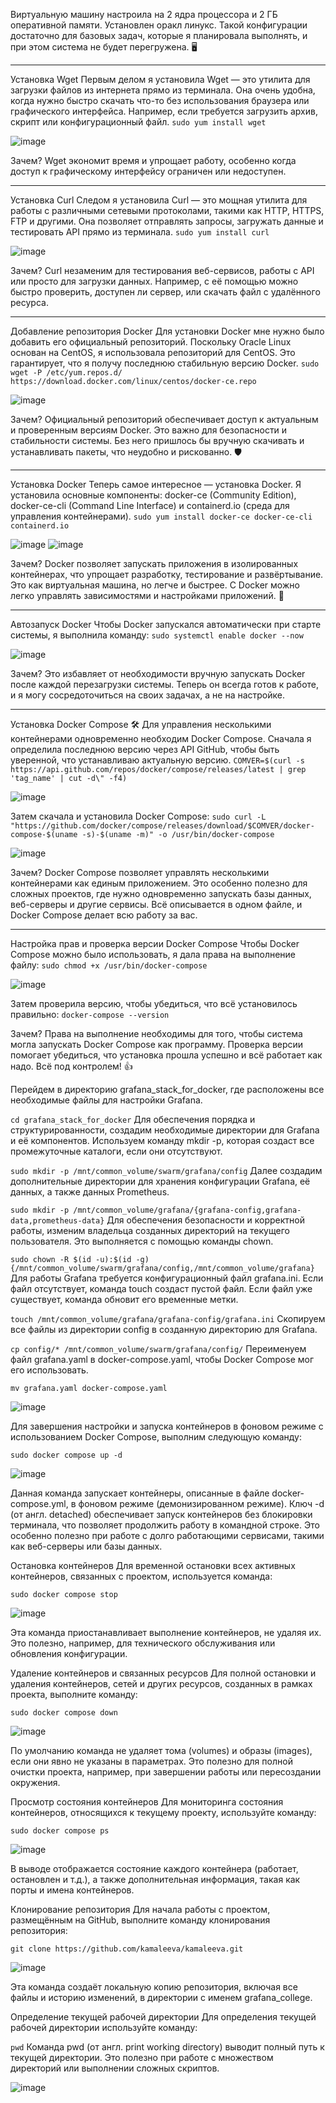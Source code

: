 Виртуальную машину настроила на 2 ядра процессора и 2 ГБ оперативной памяти. Установлен оракл линукс. Такой конфигурации достаточно для базовых задач, которые я планировала выполнять, и при этом система не будет перегружена. 🖥️
________________________________________
Установка Wget 
Первым делом я установила Wget — это утилита для загрузки файлов из интернета прямо из терминала. Она очень удобна, когда нужно быстро скачать что-то без использования браузера или графического интерфейса. Например, если требуется загрузить архив, скрипт или конфигурационный файл.
`sudo yum install wget`

![image](https://github.com/user-attachments/assets/34b1dd32-9946-41cc-9233-28a712f26f24)


Зачем?
Wget экономит время и упрощает работу, особенно когда доступ к графическому интерфейсу ограничен или недоступен. 
________________________________________
Установка Curl 
Следом я установила Curl — это мощная утилита для работы с различными сетевыми протоколами, такими как HTTP, HTTPS, FTP и другими. Она позволяет отправлять запросы, загружать данные и тестировать API прямо из терминала.
`sudo yum install curl`

![image](https://github.com/user-attachments/assets/682a381a-80fe-4341-acd2-775054ade98f)


Зачем?
Curl незаменим для тестирования веб-сервисов, работы с API или просто для загрузки данных. Например, с её помощью можно быстро проверить, доступен ли сервер, или скачать файл с удалённого ресурса.
________________________________________
Добавление репозитория Docker 
Для установки Docker мне нужно было добавить его официальный репозиторий. Поскольку Oracle Linux основан на CentOS, я использовала репозиторий для CentOS. Это гарантирует, что я получу последнюю стабильную версию Docker.
`sudo wget -P /etc/yum.repos.d/ https://download.docker.com/linux/centos/docker-ce.repo`

![image](https://github.com/user-attachments/assets/ce62dffe-2984-4d14-aab5-82c107ab350a)


Зачем?
Официальный репозиторий обеспечивает доступ к актуальным и проверенным версиям Docker. Это важно для безопасности и стабильности системы. Без него пришлось бы вручную скачивать и устанавливать пакеты, что неудобно и рискованно. 🛡️
________________________________________
Установка Docker 
Теперь самое интересное — установка Docker. Я установила основные компоненты: docker-ce (Community Edition), docker-ce-cli (Command Line Interface) и containerd.io (среда для управления контейнерами).
`sudo yum install docker-ce docker-ce-cli containerd.io`

![image](https://github.com/user-attachments/assets/21b98c25-638a-4b1c-8c05-a00b952a521b)
![image](https://github.com/user-attachments/assets/699969e9-cf18-48b8-8f04-94d9086f206e)


Зачем?
Docker позволяет запускать приложения в изолированных контейнерах, что упрощает разработку, тестирование и развёртывание. Это как виртуальная машина, но легче и быстрее. С Docker можно легко управлять зависимостями и настройками приложений. 🚀
________________________________________
Автозапуск Docker 
Чтобы Docker запускался автоматически при старте системы, я выполнила команду:
`sudo systemctl enable docker --now`

![image](https://github.com/user-attachments/assets/cc4c6ea5-2990-4dab-85f8-3f689f325993)


Зачем?
Это избавляет от необходимости вручную запускать Docker после каждой перезагрузки системы. Теперь он всегда готов к работе, и я могу сосредоточиться на своих задачах, а не на настройке. 
________________________________________
Установка Docker Compose 🛠️
Для управления несколькими контейнерами одновременно необходим Docker Compose. Сначала я определила последнюю версию через API GitHub, чтобы быть уверенной, что устанавливаю актуальную версию.
`COMVER=$(curl -s https://api.github.com/repos/docker/compose/releases/latest | grep 'tag_name' | cut -d\" -f4)`

![image](https://github.com/user-attachments/assets/255ad511-7f59-411d-90f9-23d8f2d1261f)


Затем скачала и установила Docker Compose:
`sudo curl -L "https://github.com/docker/compose/releases/download/$COMVER/docker-compose-$(uname -s)-$(uname -m)" -o /usr/bin/docker-compose`

![image](https://github.com/user-attachments/assets/1409f880-8d41-4ee5-9495-555f74f86a44)


Зачем?
Docker Compose позволяет управлять несколькими контейнерами как единым приложением. Это особенно полезно для сложных проектов, где нужно одновременно запускать базы данных, веб-серверы и другие сервисы. Всё описывается в одном файле, и Docker Compose делает всю работу за вас. 
________________________________________
Настройка прав и проверка версии Docker Compose 
Чтобы Docker Compose можно было использовать, я дала права на выполнение файлу:
`sudo chmod +x /usr/bin/docker-compose`

![image](https://github.com/user-attachments/assets/1049eed7-721e-4b72-bbfc-91723e103428)


Затем проверила версию, чтобы убедиться, что всё установилось правильно:
`docker-compose --version`

Зачем?
Права на выполнение необходимы для того, чтобы система могла запускать Docker Compose как программу. Проверка версии помогает убедиться, что установка прошла успешно и всё работает как надо. Всё под контролем! 👍

Перейдем в директорию grafana_stack_for_docker, где расположены все необходимые файлы для настройки Grafana.

`cd grafana_stack_for_docker`
Для обеспечения порядка и структурированности, создадим необходимые директории для Grafana и её компонентов. Используем команду mkdir -p, которая создаст все промежуточные каталоги, если они отсутствуют.

`sudo mkdir -p /mnt/common_volume/swarm/grafana/config`
Далее создадим дополнительные директории для хранения конфигурации Grafana, её данных, а также данных Prometheus.

`sudo mkdir -p /mnt/common_volume/grafana/{grafana-config,grafana-data,prometheus-data}`
Для обеспечения безопасности и корректной работы, изменим владельца созданных директорий на текущего пользователя. Это выполняется с помощью команды chown.

`sudo chown -R $(id -u):$(id -g) {/mnt/common_volume/swarm/grafana/config,/mnt/common_volume/grafana}`
Для работы Grafana требуется конфигурационный файл grafana.ini. Если файл отсутствует, команда touch создаст пустой файл. Если файл уже существует, команда обновит его временные метки.

`touch /mnt/common_volume/grafana/grafana-config/grafana.ini`
Скопируем все файлы из директории config в созданную директорию для Grafana.

`cp config/* /mnt/common_volume/swarm/grafana/config/`
Переименуем файл grafana.yaml в docker-compose.yaml, чтобы Docker Compose мог его использовать.

`mv grafana.yaml docker-compose.yaml`

![image](https://github.com/user-attachments/assets/a5b2b939-7054-45a8-af84-3630a53fd4a6)


Для завершения настройки и запуска контейнеров в фоновом режиме с использованием Docker Compose, выполним следующую команду:

`sudo docker compose up -d`

![image](https://github.com/user-attachments/assets/5104ce5e-c22d-4840-bf32-8b1a8eb5256f)


Данная команда запускает контейнеры, описанные в файле docker-compose.yml, в фоновом режиме (демонизированном режиме). Ключ -d (от англ. detached) обеспечивает запуск контейнеров без блокировки терминала, что позволяет продолжить работу в командной строке. Это особенно полезно при работе с долго работающими сервисами, такими как веб-серверы или базы данных.

Остановка контейнеров
Для временной остановки всех активных контейнеров, связанных с проектом, используется команда:

`sudo docker compose stop`

![image](https://github.com/user-attachments/assets/da5626bb-b2ca-4637-92a9-ea2df8e324a5)

Эта команда приостанавливает выполнение контейнеров, не удаляя их. Это полезно, например, для технического обслуживания или обновления конфигурации.

Удаление контейнеров и связанных ресурсов
Для полной остановки и удаления контейнеров, сетей и других ресурсов, созданных в рамках проекта, выполните команду:

`sudo docker compose down`

![image](https://github.com/user-attachments/assets/2202585a-b90b-47d6-a377-7bcb137bee4d)

По умолчанию команда не удаляет тома (volumes) и образы (images), если они явно не указаны в параметрах. Это полезно для полной очистки проекта, например, при завершении работы или пересоздании окружения.

Просмотр состояния контейнеров
Для мониторинга состояния контейнеров, относящихся к текущему проекту, используйте команду:

`sudo docker compose ps`

![image](https://github.com/user-attachments/assets/31f4ba06-34bf-4940-b01d-33cbd4971b77)

В выводе отображается состояние каждого контейнера (работает, остановлен и т.д.), а также дополнительная информация, такая как порты и имена контейнеров.

Клонирование репозитория
Для начала работы с проектом, размещённым на GitHub, выполните команду клонирования репозитория:

`git clone https://github.com/kamaleeva/kamaleeva.git`

![image](https://github.com/user-attachments/assets/1d09fb99-1530-4ee0-bbd0-c6ead810c45f)

Эта команда создаёт локальную копию репозитория, включая все файлы и историю изменений, в директории с именем grafana_college.

Определение текущей рабочей директории
Для определения текущей рабочей директории используйте команду:

`pwd`
Команда pwd (от англ. print working directory) выводит полный путь к текущей директории. Это полезно при работе с множеством директорий или выполнении сложных скриптов.

![image](https://github.com/user-attachments/assets/0b531433-e7a2-4940-9466-9207b4e1cc7f)

